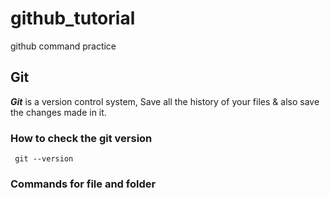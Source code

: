 # github_tutorial
github command practice

## Git
**_Git_** is a version control system, Save all the history of your files & also save the changes made in it.
### How to check the git version

```
 git --version 
```
### Commands for file and folder